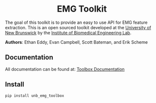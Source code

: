 <h1 align="center">EMG Toolkit</h1>

The goal of this toolkit is to provide an easy to use API for EMG feature extraction. This is an open sourced toolkit developed at the [University of New Brunswick](https://www.unb.ca/) by the [Institute of Biomedical Engineering Lab](https://www.unb.ca/ibme/).

**Authors**: Ethan Eddy, Evan Campbell, Scott Bateman, and Erik Scheme

## Documentation
All documentation can be found at: [Toolbox Documentation](https://eeddy.github.io/unb_emg_toolbox)

## Install 
`pip install unb_emg_toolbox`